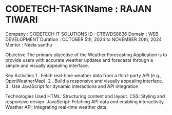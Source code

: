 # CODETECH-TASK1Name : RAJAN TIWARI
Company : CODETECH IT SOLUTIONS 
ID : CT6WDS8836
Domain : WEB DEVELOPMENT
Duration : OCTOBER 5th, 2024 to NOVEMBER 20th, 2024
Mentor : Neela santhu

Objective
The primary objective of the Weather Forecasting Application
is to provide users with accurate weather updates and forecasts
through a simple and visually appealing interface.

Key Activities
1 . Fetch real-time weather data from a third-party API (e.g., OpenWeatherMap).
2 . Build a responsive and visually appealing interface.
3 . Use JavaScript for dynamic interactions and API integration

Technologies Used
 HTML: Structuring content and layout.
 CSS: Styling and responsive design.
 JavaScript: Fetching API data and enabling interactivity.
 Weather API: Integrating real-time weather data.
